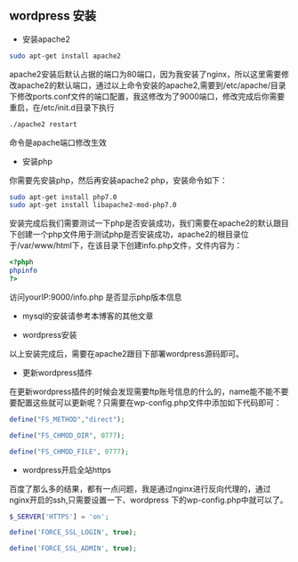 ## wordpress 安装

- 安装apache2

````bash
sudo apt-get install apache2  
````

apache2安装后默认占据的端口为80端口，因为我安装了nginx，所以这里需要修改apache2的默认端口，通过以上命令安装的apache2,需要到/etc/apache/目录下修改ports.conf文件的端口配置，我这修改为了9000端口，修改完成后你需要重启，在/etc/init.d目录下执行

````bash
./apache2 restart
````

命令是apache端口修改生效

- 安装php

你需要先安装php，然后再安装apache2 php，安装命令如下：

````bash
sudo apt-get install php7.0
sudo apt-get install libapache2-mod-php7.0
````

安装完成后我们需要测试一下php是否安装成功，我们需要在apache2的默认跟目下创建一个php文件用于测试php是否安装成功，apache2的根目录位于/var/www/html下，在该目录下创建info.php文件，文件内容为：

````php
<?phph
phpinfo
?>
````

访问yourIP:9000/info.php 是否显示php版本信息

- mysql的安装请参考本博客的其他文章

- wordpress安装

以上安装完成后，需要在apache2跟目下部署wordpress源码即可。

- 更新wordpress插件

在更新wordpress插件的时候会发现需要ftp账号信息的什么的，name能不能不要要配置这些就可以更新呢？只需要在wp-config.php文件中添加如下代码即可：

````php
define("FS_METHOD","direct");

define("FS_CHMOD_DIR", 0777);

define("FS_CHMOD_FILE", 0777);
````

- wordpress开启全站https

百度了那么多的结果，都有一点问题，我是通过nginx进行反向代理的，通过nginx开启的ssh,只需要设置一下、wordpress 下的wp-config.php中就可以了。

````php
$_SERVER['HTTPS'] = 'on';

define('FORCE_SSL_LOGIN', true);

define('FORCE_SSL_ADMIN', true);
````